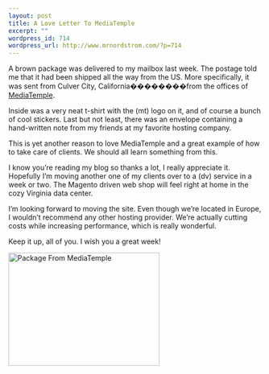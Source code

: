 ```yaml
--- 
layout: post
title: A Love Letter To MediaTemple
excerpt: ""
wordpress_id: 714
wordpress_url: http://www.mrnordstrom.com/?p=714
---
```

<p>A brown package was delivered to my mailbox last week. The postage told me that it had been shipped all the way from the US. More specifically, it was sent from Culver City, California��������from the offices of <a href="http://www.mediatemple.net/">MediaTemple</a>.</p>
<!--more-->
<p>Inside was a very neat t-shirt with the (mt) logo on it, and of course a bunch of cool stickers. Last but not least, there was an envelope containing a hand-written note from my friends at my favorite hosting company.</p>

<p>This is yet another reason to love MediaTemple and a great example of how to take care of clients. We should all learn something from this.</p>

<p>I know you&rsquo;re reading my blog so thanks a lot, I really appreciate it. Hopefully I&rsquo;m moving another one of my clients over to a (dv) service in a week or two. The Magento driven web shop will feel right at home in the cozy Virginia data center.</p>

<p>I&rsquo;m looking forward to moving the site. Even though we&rsquo;re located in Europe, I wouldn&rsquo;t recommend any other hosting provider. We&rsquo;re actually cutting costs while increasing performance, which is really wonderful.</p>

<p>Keep it up, all of you. I wish you a great week!</p>

<p><a href="http://www.mrnordstrom.com/wp-content/uploads/2010/02/20100221_mediatemple_package.jpg"><img src="http://www.mrnordstrom.com/wp-content/uploads/2010/02/20100221_mediatemple_package-300x225.jpg" alt="Package From MediaTemple" title="Package From MediaTemple" width="300" height="225" class="alignnone size-medium wp-image-717" /></a></p>
